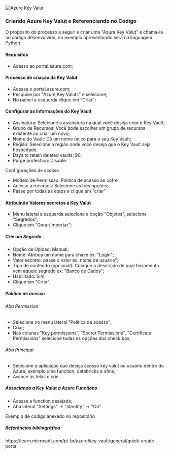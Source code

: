 ![Azure Key Valut](https://github.com/user-attachments/assets/409aeaec-8792-46e3-8be7-64f967f2b070)

### Criando Azure Key Valut e Referenciando no Código

<p> O propósito do processo a seguir é criar uma "Azure Key Valut" e chama-la no código desenvolvido, no exemplo apresentando será na linguagem Python.</p>

#### Requisitos

 - Acesso ao portal.azure.com;
	
#### Processo de criação da Key Valut

 - Acesse o portal.azure.com;
 - Pesquise por "Azure Key Valuts" e selecione;
 - No painel a esquerda clique em "Criar";

#### Configurar as informações do Key Vault 
 - Assinatura: Selecione a assinatura na qual você deseja criar o Key Vault;
 - Grupo de Recursos: Você pode escolher um grupo de recursos existente ou criar um novo;
 - Nome do Vault: Dê um nome único para o seu Key Vault;
 - Região: Selecione a região onde você deseja que o Key Vault seja hospedado.
 - Days to retain deleted vaults: 90;
 - Purge protection: Disable.
 
 Configurações de acesso
 - Modelo de Permissão: Politica de acesso ao cofre;
 - Acesso a recursos: Selecione as três opções;
 - Passe por todas as etaps e clique em "criar"
 
#### Atribuindo Valores secretos a Key Valut
- Menu lateral a esquerda selecione a opção "Objetos", selecione "Segredos";
- Clique em "Gerar/Importar";

##### Crie um Segredo
- Opção de Upload: Manual;
- Nome: Atribua um nome para chave ex: "Login";
- Valor secreto: passe o valor ex: nome de usuário";
- Tipo de conteúdo (opcional): Coloque a descrição de qual ferramenta vem aquele segredo ex: "Banco de Dados";
- Habilitado: Sim;
- Clique em "Criar".

##### Politica de acesso
###### Aba Permission 

- Selecione no menu lateral "Politica de acesso";
- Criar;
- Nas colunas "Key permissions", "Secret Permissions", "Certificate Permissions" selecione todas as opções dos check box;

###### Aba Principal 

- Selecione a aplicação que deseja acesso key valut ou usuário dentro da Azure, exemplo uma function, databricks e afins;
- Avance as telas e crie.

##### Associando a Key Valut a Azure Functions
- Acesse a function desejada;
- Aba lateral "Settings" -> "Identity" -> "On"

<p> Exemplo de código anexado no repositório </p>

##### Referências bibliográfica
<p> https://learn.microsoft.com/pt-br/azure/key-vault/general/quick-create-portal </p>
  
